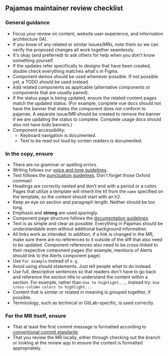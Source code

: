 ## Pajamas maintainer review checklist

### General guidance
- Focus your review on content, website user experience, and information architecture (IA).
- If you know of any related or similar issues/MRs, note them so we can verify the proposed changes all work together seamlessly.
- It's okay (and preferred) to ask others for help when you don't know something yourself.
- If the updates refer specifically to designs that have been created, double check everything matches what's in Figma.
- Component demos should be used whenever possible. If not possible yet, a TODO should be used instead.
- Add related components as applicable (alternative components or components that are usually paired).
- If the status page is being updated, ensure the related content pages match the updated status. (For example, complete vue docs should not have the banner that states the component does not conform to pajamas. A separate issue/MR should be created to remove the banner if we are updating the status to complete. Complete usage docs should also not have todo banners.)
- Component accessibility:
   - Keyboard navigation is documented.
   - Text to be read out loud by screen readers is documented.

### In the copy, ensure
- There are no grammar or spelling errors.
- Writing follows our [voice and tone guidelines](https://docs.gitlab.com/ee/development/documentation/styleguide/).
- Text follows the [punctuation guidelines](https://docs.gitlab.com/ee/development/documentation/styleguide/#punctuation/). Don't forget those Oxford commas!
- Headings are correctly nested and don’t end with a period or a colon. Pages that utilize a template will inherit the h1 from the `name` specified on the template, so the content should start with an h2.
- Keep an eye on section and paragraph length. Neither should be too long.
- _Emphasis_ and **strong** are used sparingly.
- Component page structure follows the [documentation guidelines](https://docs.gitlab.com/ee/development/documentation/styleguide/ ).
- Text is as simple and clear as possible. Everything in Pajamas should be understandable even without additional background information.
- All links work as intended. In addition, if a link is changed in the MR, make sure there are no references to it outside of the diff that also need to be updated. Component references also need to be cross-linked to their respective component pages (for example, mentions of Alerts should link to the Alerts component page).
- Use `For example` instead of `e.g`.
- Avoid using should statements. Just tell people what to do instead.
- Use full, descriptive sentences so that readers don't have to go back and reference the section title to understand the content within a section. For example, rather than `Use to highlight...`, instead try: `Use cross-column colors to highlight...`
- Content that is similar or related in meaning is grouped together, if possible.
- Terminology, such as technical or GitLab-specific, is used correctly.

### For the MR itself, ensure
- That at least the first commit message is formatted according to [conventional commit standards](https://gitlab.com/gitlab-org/gitlab-services/design.gitlab.com/-/blob/master/doc/commits.md)
- That you review the MR locally, either through checking out the branch or looking at the review app to ensure the content is formatted appropriately.
